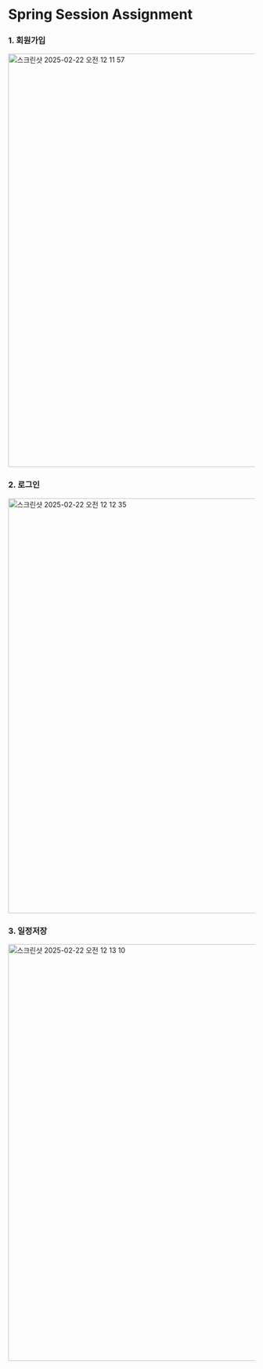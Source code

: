 # Spring Session Assignment

### 1. 회원가입

<img width="842" alt="스크린샷 2025-02-22 오전 12 11 57" src="https://github.com/user-attachments/assets/88c20c71-0ebf-49c1-a7b1-cbf5b4ac1cf3" />

### 2. 로그인

<img width="845" alt="스크린샷 2025-02-22 오전 12 12 35" src="https://github.com/user-attachments/assets/7589207f-dea5-44f9-81c9-d30bb89c5b24" />

### 3. 일정저장

<img width="849" alt="스크린샷 2025-02-22 오전 12 13 10" src="https://github.com/user-attachments/assets/252cee06-c18f-4587-a01e-585afe47c202" />
